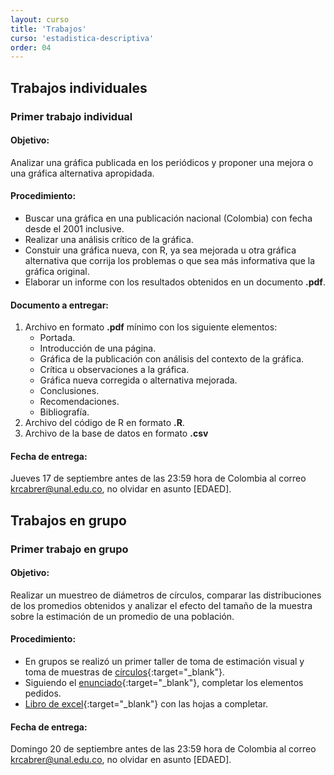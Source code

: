 ```yaml
---
layout: curso
title: 'Trabajos'
curso: 'estadistica-descriptiva'
order: 04
---
```


## Trabajos individuales

### Primer trabajo individual

#### Objetivo:

Analizar una gráfica publicada en los periódicos y proponer una 
mejora o una gráfica alternativa apropidada.

#### Procedimiento:

  - Buscar una gráfica en una publicación nacional (Colombia) con fecha
    desde el 2001 inclusive.
  - Realizar una análisis crítico de la gráfica.
  - Constuir una gráfica nueva, con R, ya sea mejorada u otra gráfica alternativa
    que corrija los problemas o que sea más informativa que la gráfica original.
  - Elaborar un informe con los resultados obtenidos en un documento **.pdf**.
  
#### Documento a entregar:
  1. Archivo en formato **.pdf** mínimo con los siguiente elementos:
     - Portada.
     - Introducción de una página.
     - Gráfica de la publicación con análisis del contexto de la gráfica.
     - Crítica u observaciones a la gráfica.
     - Gráfica nueva corregida o alternativa mejorada.
     - Conclusiones.
     - Recomendaciones.
     - Bibliografía.
  2. Archivo del código de R en formato **.R**.
  3. Archivo de la base de datos en formato **.csv**
  
#### Fecha de entrega:
  Jueves 17 de septiembre antes de las 23:59 hora de Colombia al 
  correo krcabrer@unal.edu.co, no olvidar en asunto [EDAED].

## Trabajos en grupo

### Primer trabajo en grupo

#### Objetivo:

Realizar un muestreo de diámetros de círculos, comparar las distribuciones
de los promedios obtenidos y analizar el efecto del tamaño de la muestra
sobre la estimación de un promedio de una población.

#### Procedimiento:

  - En grupos se realizó un primer taller de toma de estimación visual y
    toma de muestras de [círculos](/estadistica-descriptiva/documentos/circulos.pdf){:target="_blank"}.
  - Siguiendo el [enunciado](/estadistica-descriptiva/documentos/enunciado.pdf){:target="_blank"}, 
     completar los elementos pedidos.
  - [Libro de excel](/estadistica-descriptiva/documentos/Circulos_parte_2.xlsx){:target="_blank"} con las hojas a completar.
    
      
#### Fecha de entrega:
  Domingo 20 de septiembre antes de las 23:59 hora de Colombia al 
  correo krcabrer@unal.edu.co, no olvidar en asunto [EDAED].
  
         

